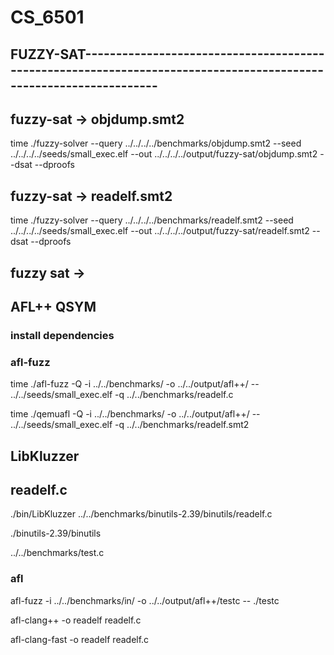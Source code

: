 # CS_6501
## FUZZY-SAT------------------------------------------------------------------------------------------------------------------

## fuzzy-sat -> objdump.smt2
time ./fuzzy-solver --query ../../../../benchmarks/objdump.smt2 --seed ../../../../seeds/small_exec.elf --out ../../../../output/fuzzy-sat/objdump.smt2 --dsat --dproofs

## fuzzy-sat -> readelf.smt2
time ./fuzzy-solver --query ../../../../benchmarks/readelf.smt2 --seed ../../../../seeds/small_exec.elf --out ../../../../output/fuzzy-sat/readelf.smt2 --dsat --dproofs

## fuzzy sat ->

## AFL++ QSYM 
### install dependencies


### afl-fuzz
time ./afl-fuzz -Q -i ../../benchmarks/ -o ../../output/afl++/ -- ../../seeds/small_exec.elf -q ../../benchmarks/readelf.c

time ./qemuafl -Q -i ../../benchmarks/ -o ../../output/afl++/ -- ../../seeds/small_exec.elf -q ../../benchmarks/readelf.smt2

## LibKluzzer
## readelf.c

./bin/LibKluzzer ../../benchmarks/binutils-2.39/binutils/readelf.c

./binutils-2.39/binutils

../../benchmarks/test.c

### afl
afl-fuzz -i ../../benchmarks/in/ -o ../../output/afl++/testc -- ./testc


afl-clang++ -o readelf readelf.c

afl-clang-fast -o readelf readelf.c
